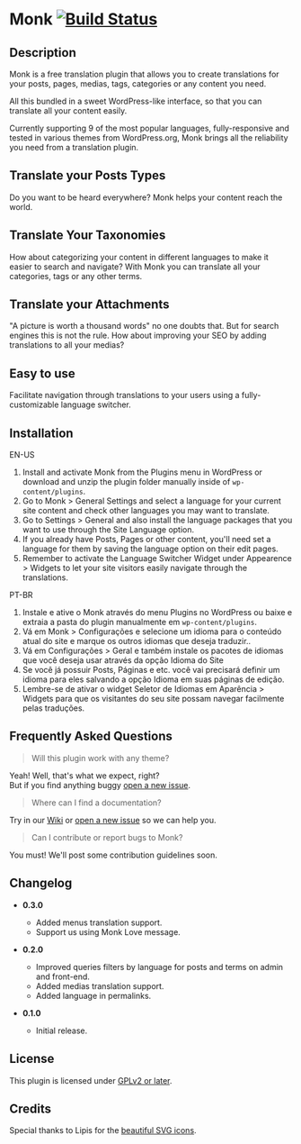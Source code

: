 # Monk [![Build Status](https://travis-ci.org/brenoalvs/monk.svg?branch=master)](https://travis-ci.org/brenoalvs/monk)

## Description

Monk is a free translation plugin that allows you to create translations for your posts, pages, medias, tags, categories or any content you need.

All this bundled in a sweet WordPress-like interface, so that you can translate all your content easily.

Currently supporting 9 of the most popular languages, fully-responsive and tested in various themes from WordPress.org, Monk brings all the reliability you need from a translation plugin.

## Translate your Posts Types

Do you want to be heard everywhere? Monk helps your content reach the world.

## Translate Your Taxonomies

How about categorizing your content in different languages ​​to make it easier to search and navigate? With Monk you can translate all your categories, tags or any other terms.

## Translate your Attachments

"A picture is worth a thousand words" no one doubts that. But for search engines this is not the rule. How about improving your SEO by adding translations to all your medias?

## Easy to use

Facilitate navigation through translations to your users using a fully-customizable language switcher.

## Installation

EN-US

1. Install and activate Monk from the Plugins menu in WordPress or download and unzip the plugin folder manually inside of `wp-content/plugins`.
2. Go to Monk > General Settings and select a language for your current site content and check other languages you may want to translate.
3. Go to Settings > General and also install the language packages that you want to use through the Site Language option.
4. If you already have Posts, Pages or other content, you'll need set a language for them by saving the language option on their edit pages.
5. Remember to activate the Language Switcher Widget under Appearence > Widgets to let your site visitors easily navigate through the translations.

PT-BR

1. Instale e ative o Monk através do menu Plugins no WordPress ou baixe e extraia a pasta do plugin manualmente em `wp-content/plugins`.
2. Vá em Monk > Configurações e selecione um idioma para o conteúdo atual do site e marque os outros idiomas que deseja traduzir..
3. Vá em Configurações > Geral e também instale os pacotes de idiomas que você deseja usar através da opção Idioma do Site
4. Se você já possuir Posts, Páginas e etc. você vai precisará definir um idioma para eles salvando a opção Idioma em suas páginas de edição.
5. Lembre-se de ativar o widget Seletor de Idiomas em Aparência > Widgets para que os visitantes do seu site possam navegar facilmente pelas traduções.

## Frequently Asked Questions

> Will this plugin work with any theme?

Yeah! Well, that's what we expect, right?<br />
But if you find anything buggy [open a new issue](https://github.com/brenoalvs/monk/issues/new).

> Where can I find a documentation?

Try in our [Wiki](https://github.com/brenoalvs/monk/wiki) or [open a new issue](https://github.com/brenoalvs/monk/issues/new) so we can help you.

> Can I contribute or report bugs to Monk?

You must! We'll post some contribution guidelines soon.

## Changelog

- **0.3.0**
    + Added menus translation support.
    + Support us using Monk Love message.

- **0.2.0**
    + Improved queries filters by language for posts and terms on admin and front-end.
    + Added medias translation support.
    + Added language in permalinks.

- **0.1.0**
    - Initial release.

## License
This plugin is licensed under [GPLv2 or later](http://www.gnu.org/licenses/gpl-2.0.html).

## Credits
Special thanks to Lipis for the [beautiful SVG icons](https://github.com/lipis/flag-icon-css).